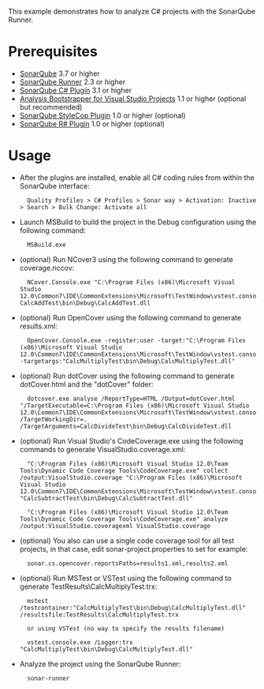 This example demonstrates how to analyze C# projects with the SonarQube Runner.

Prerequisites
=============
* [SonarQube](http://www.sonarsource.org/downloads/) 3.7 or higher
* [SonarQube Runner](http://docs.codehaus.org/x/N4KxDQ) 2.3 or higher
* [SonarQube C# Plugin](http://docs.codehaus.org/x/BIREDg) 3.1 or higher
* [Analysis Bootstrapper for Visual Studio Projects](http://docs.codehaus.org/x/TAA1Dg) 1.1 or higher (optional but recommended)
* [SonarQube StyleCop Plugin](http://docs.codehaus.org/x/BoNEDg) 1.0 or higher (optional)
* [SonarQube R# Plugin](http://docs.codehaus.org/x/CINEDg) 1.0 or higher (optional)

Usage
=====
* After the plugins are installed, enable all C# coding rules from within the SonarQube interface:

		Quality Profiles > C# Profiles > Sonar way > Activation: Inactive > Search > Bulk Change: Activate all

* Launch MSBuild to build the project in the Debug configuration using the following command:

		MSBuild.exe

* (optional) Run NCover3 using the following command to generate coverage.nccov:

		NCover.Console.exe "C:\Program Files (x86)\Microsoft Visual Studio 12.0\Common7\IDE\CommonExtensions\Microsoft\TestWindow\vstest.console.exe" CalcAddTest\bin\Debug\CalcAddTest.dll

* (optional) Run OpenCover using the following command to generate results.xml:

		OpenCover.Console.exe -register:user -target:"C:\Program Files (x86)\Microsoft Visual Studio 12.0\Common7\IDE\CommonExtensions\Microsoft\TestWindow\vstest.console.exe" -targetargs:"CalcMultiplyTest\bin\Debug\CalcMultiplyTest.dll"

* (optional) Run dotCover using the following command to generate dotCover.html and the "dotCover" folder:

		dotcover.exe analyse /ReportType=HTML /Output=dotCover.html "/TargetExecutable=C:\Program Files (x86)\Microsoft Visual Studio 12.0\Common7\IDE\CommonExtensions\Microsoft\TestWindow\vstest.console.exe" /TargetWorkingDir=. /TargetArguments=CalcDivideTest\bin\Debug\CalcDivideTest.dll

* (optional) Run Visual Studio's CodeCoverage.exe using the following commands to generate VisualStudio.coverage.xml:

		"C:\Program Files (x86)\Microsoft Visual Studio 12.0\Team Tools\Dynamic Code Coverage Tools\CodeCoverage.exe" collect /output:VisualStudio.coverage "C:\Program Files (x86)\Microsoft Visual Studio 12.0\Common7\IDE\CommonExtensions\Microsoft\TestWindow\vstest.console.exe" "CalcSubtractTest\bin\Debug\CalcSubtractTest.dll"

		"C:\Program Files (x86)\Microsoft Visual Studio 12.0\Team Tools\Dynamic Code Coverage Tools\CodeCoverage.exe" analyze /output:VisualStudio.coveragexml VisualStudio.coverage

* (optional) You also can use a single code coverage tool for all test projects, in that case, edit sonar-project.properties to set for example:

		sonar.cs.opencover.reportsPaths=results1.xml,results2.xml

* (optional) Run MSTest or VSTest using the following command to generate TestResults\CalcMultiplyTest.trx:

		mstest /testcontainer:"CalcMultiplyTest\bin\Debug\CalcMultiplyTest.dll" /resultsfile:TestResults\CalcMultiplyTest.trx

		or using VSTest (no way to specify the results filename)

		vstest.console.exe /Logger:trx "CalcMultiplyTest\bin\Debug\CalcMultiplyTest.dll"

* Analyze the project using the SonarQube Runner:

        sonar-runner
